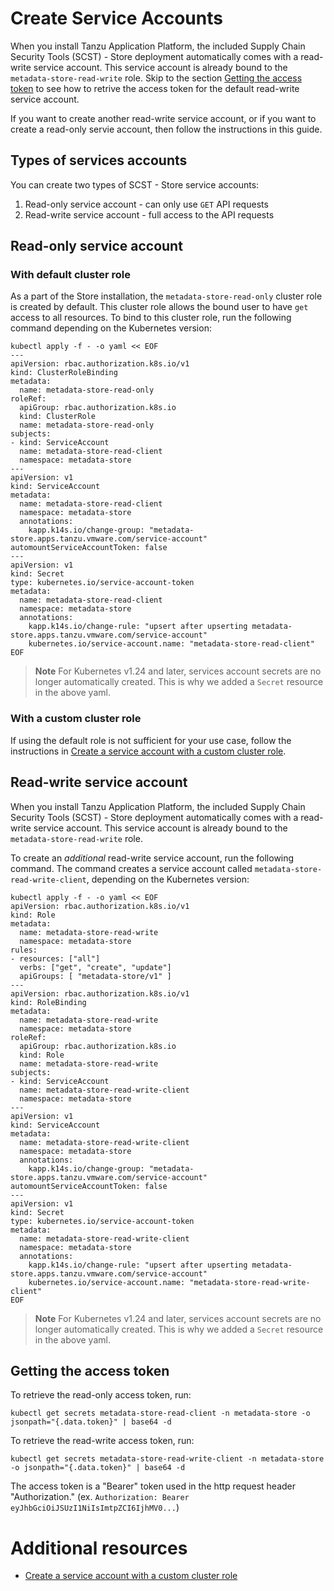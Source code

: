 # Create Service Accounts

When you install Tanzu Application Platform, the included Supply Chain Security Tools (SCST) - Store deployment automatically comes with a read-write service account.
This service account is already bound to the `metadata-store-read-write` role.
Skip to the section [Getting the access token](#getting-access-token) to see how to retrive the access token for the default read-write service account.

If you want to create another read-write service account, or if you want to create a read-only servie account, then follow the instructions in this guide.

## Types of services accounts

You can create two types of SCST - Store service accounts:

1. Read-only service account - can only use `GET` API requests
2. Read-write service account - full access to the API requests

## <a id='ro-serv-accts'></a>Read-only service account

### With default cluster role

As a part of the Store installation, the `metadata-store-read-only` cluster role
is created by default. This cluster role allows the bound user to have `get`
access to all resources. To bind to this cluster role, run the following command
depending on the Kubernetes version:

```console
kubectl apply -f - -o yaml << EOF
---
apiVersion: rbac.authorization.k8s.io/v1
kind: ClusterRoleBinding
metadata:
  name: metadata-store-read-only
roleRef:
  apiGroup: rbac.authorization.k8s.io
  kind: ClusterRole
  name: metadata-store-read-only
subjects:
- kind: ServiceAccount
  name: metadata-store-read-client
  namespace: metadata-store
---
apiVersion: v1
kind: ServiceAccount
metadata:
  name: metadata-store-read-client
  namespace: metadata-store
  annotations:
    kapp.k14s.io/change-group: "metadata-store.apps.tanzu.vmware.com/service-account"
automountServiceAccountToken: false
---
apiVersion: v1
kind: Secret
type: kubernetes.io/service-account-token
metadata:
  name: metadata-store-read-client
  namespace: metadata-store
  annotations:
    kapp.k14s.io/change-rule: "upsert after upserting metadata-store.apps.tanzu.vmware.com/service-account"
    kubernetes.io/service-account.name: "metadata-store-read-client"
EOF
```

> **Note** For Kubernetes v1.24 and later, services account secrets are no
> longer automatically created.
> This is why we added a `Secret` resource in the above yaml.

### With a custom cluster role

If using the default role is not sufficient for your use case, follow the instructions in [Create a service account with a custom cluster role](custom-role.hbs.md).

## Read-write service account

When you install Tanzu Application Platform, the included Supply Chain Security Tools (SCST) - Store deployment automatically comes with a read-write service account.
This service account is already bound to the `metadata-store-read-write` role.

To create an *additional* read-write service account, run the following command.
The command creates a service account called `metadata-store-read-write-client`, depending on the Kubernetes version:

```console
kubectl apply -f - -o yaml << EOF
apiVersion: rbac.authorization.k8s.io/v1
kind: Role
metadata:
  name: metadata-store-read-write
  namespace: metadata-store
rules:
- resources: ["all"]
  verbs: ["get", "create", "update"]
  apiGroups: [ "metadata-store/v1" ]
---
apiVersion: rbac.authorization.k8s.io/v1
kind: RoleBinding
metadata:
  name: metadata-store-read-write
  namespace: metadata-store
roleRef:
  apiGroup: rbac.authorization.k8s.io
  kind: Role
  name: metadata-store-read-write
subjects:
- kind: ServiceAccount
  name: metadata-store-read-write-client
  namespace: metadata-store
---
apiVersion: v1
kind: ServiceAccount
metadata:
  name: metadata-store-read-write-client
  namespace: metadata-store
  annotations:
    kapp.k14s.io/change-group: "metadata-store.apps.tanzu.vmware.com/service-account"
automountServiceAccountToken: false
---
apiVersion: v1
kind: Secret
type: kubernetes.io/service-account-token
metadata:
  name: metadata-store-read-write-client
  namespace: metadata-store
  annotations:
    kapp.k14s.io/change-rule: "upsert after upserting metadata-store.apps.tanzu.vmware.com/service-account"
    kubernetes.io/service-account.name: "metadata-store-read-write-client"
EOF
```

> **Note** For Kubernetes v1.24 and later, services account secrets are no
> longer automatically created.
> This is why we added a `Secret` resource in the above yaml.

## <a id='getting-access-token'></a>Getting the access token

To retrieve the read-only access token, run:

```console
kubectl get secrets metadata-store-read-client -n metadata-store -o jsonpath="{.data.token}" | base64 -d
```

To retrieve the read-write access token, run:

```console
kubectl get secrets metadata-store-read-write-client -n metadata-store -o jsonpath="{.data.token}" | base64 -d
```

The access token is a "Bearer" token used in the http request header
"Authorization." (ex. `Authorization: Bearer
eyJhbGciOiJSUzI1NiIsImtpZCI6IjhMV0...`)

# Additional resources

- [Create a service account with a custom cluster role](custom-role.hbs.md)
